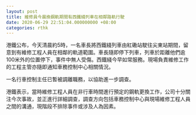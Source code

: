 ```yaml
---
layout: post
title: 維修員今晨換鋼軌期間有西鐵綫列車在相鄰路軌行駛
date: 2020-06-29 22:51:04.000000000 +08:00
categories: rthk
---
```


港鐵公布，今天清晨約5時，一名車長將西鐵綫列車由紅磡站駛往尖東站期間，留意到有維修工程人員在相鄰的軌道範圍。車長隨即停下列車，列車於距離他們逾100米外的位置停下，事件中無人受傷。西鐵綫今早如常服務。現場負責維修工作的工程主管亦隨即通知車務控制中心相關情況。

一名行車控制主任已暫被調離職務，以協助進一步調查。

港鐵表示，當時維修工程人員在非行車時間進行預定的鋼軌更換工作，公司十分關注今次事故，並正進行詳細調查，調查方向包括車務控制中心與現場維修工程人員之間的溝通，現階段不排除事件或涉及人為因素。
